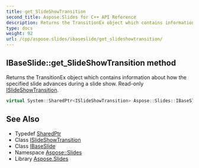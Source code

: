 ```yaml
---
title: get_SlideShowTransition
second_title: Aspose.Slides for C++ API Reference
description: Returns the TransitionEx object which contains information about how the specified slide advances during a slide show. Read-only ISlideShowTransition.
type: docs
weight: 92
url: /cpp/aspose.slides/ibaseslide/get_slideshowtransition/
---
```

## IBaseSlide::get_SlideShowTransition method


Returns the TransitionEx object which contains information about how the specified slide advances during a slide show. Read-only [ISlideShowTransition](../../islideshowtransition/).

```cpp
virtual System::SharedPtr<ISlideShowTransition> Aspose::Slides::IBaseSlide::get_SlideShowTransition()=0
```

## See Also

* Typedef [SharedPtr](../../../system/sharedptr/)
* Class [ISlideShowTransition](../../islideshowtransition/)
* Class [IBaseSlide](../)
* Namespace [Aspose::Slides](../../)
* Library [Aspose.Slides](../../../)
